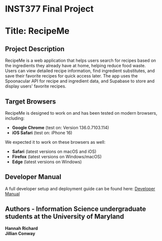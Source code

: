 # INST377 Final Project

# Title: RecipeMe

## Project Description  
RecipeMe is a web application that helps users search for recipes based on the ingredients they already have at home, helping reduce food waste. Users can view detailed recipe information, find ingredient substitutes, and save their favorite recipes for quick access later. The app uses the Spoonacular API for recipe and ingredient data, and Supabase to store and display users' favorite recipes.

## Target Browsers  
RecipeMe is designed to work on and has been tested on modern browsers, including:

- **Google Chrome** (test on: Version 136.0.7103.114)
- **iOS Safari** (test on: iPhone 16)  

We expected it to work on these browsers as well:
- **Safari** (latest versions on macOS and iOS)  
- **Firefox** (latest versions on Windows/macOS)  
- **Edge** (latest versions on Windows)  

## Developer Manual  
A full developer setup and deployment guide can be found here: [Developer Manual](./DeveloperManual.md)

## Authors  - Information Science undergraduate students at the University of Maryland
**Hannah Richard**  
**Jillian Conway**  


